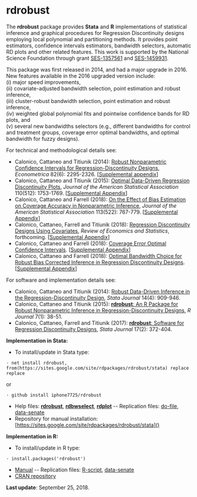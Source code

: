 # rdrobust

The **rdrobust** package provides **Stata** and **R** implementations of statistical inference and graphical procedures for Regression Discontinuity designs employing local polynomial and partitioning methods. It provides point estimators, confidence intervals estimators, bandwidth selectors, automatic RD plots and other related features. This work is supported by the National Science Foundation through grant [SES-1357561](http://www.nsf.gov/awardsearch/showAward?AWD_ID=1357561) and [SES-1459931](http://www.nsf.gov/awardsearch/showAward?AWD_ID=1459931).

This package was first released in 2014, and had a major upgrade in 2016. New features available in the 2016 upgraded version include:  
(i) major speed improvements,   
(ii) covariate-adjusted bandwidth selection, point estimation and robust inference,  
(iii) cluster-robust bandwidth selection, point estimation and robust inference,   
(iv) weighted global polynomial fits and pointwise confidence bands for RD plots, and  
(v) several new bandwidths selectors (e.g., different bandwidths for control and treatment groups, coverage error optimal bandwidths, and optimal bandwidth for fuzzy designs).

For technical and methodological details see:

*   Calonico, Cattaneo and Titiunik (2014): [Robust Nonparametric Confidence Intervals for Regression-Discontinuity Designs](), _Econometrica_ 82(6): 2295-2326. [[Supplemental appendix]()]
*   Calonico, Cattaneo and Titiunik (2015): [Optimal Data-Driven Regression Discontinuity Plots](), _Journal of the American Statistical Association_ 110(512): 1753-1769. [[Supplemental Appendix]()]
*   Calonico, Cattaneo and Farrell (2018): [On the Effect of Bias Estimation on Coverage Accuracy in Nonparametric Inference](), _Journal of the American Statistical Association_ 113(522): 767-779. [[Supplemental Appendix]()]
*   Calonico, Cattaneo, Farrell and Titiunik (2018): [Regression Discontinuity Designs Using Covariates](), _Review of Economics and Statistics_, forthcoming. [[Supplemental Appendix]()]
*   Calonico, Cattaneo and Farrell (2018): [Coverage Error Optimal Confidence Intervals](). [[Supplemental Appendix]()]
*   Calonico, Cattaneo and Farrell (2018): [Optimal Bandwidth Choice for Robust Bias Corrected Inference in Regression Discontinuity Designs](). [[Supplemental Appendix]()]

For software and implementation details see:

*   Calonico, Cattaneo and Titiunik (2014): [Robust Data-Driven Inference in the Regression-Discontinuity Design](), _Stata Journal_ 14(4): 909-946.
*   Calonico, Cattaneo and Titiunik (2015): [**rdrobust**: An R Package for Robust Nonparametric Inference in Regression-Discontinuity Designs](), _R Journal_ 7(1): 38-51.
*   Calonico, Cattaneo, Farrell and Titiunik (2017): [**rdrobust**: Software for Regression Discontinuity Designs](), _Stata Journal_ 17(2): 372-404.

**Implementation in Stata:**

*   To install/update in Stata type:  
```  
· net install rdrobust, from(https://sites.google.com/site/rdpackages/rdrobust/stata) replace replace
```  
  or  
```  
· github install iphone7725/rdrobust
```  
*   Help files: [**rdrobust**](), [**rdbwselect**](), [**rdplot**]() -- Replication files: [do-file](), [data-senate]()
*   Repository for manual installation: [https://sites.google.com/site/rdpackages/rdrobust/stata]()

**Implementation in R:**

*   To install/update in R type:  
```  
· install.packages('rdrobust')
``` 
*   [Manual](https://cran.r-project.org/web/packages/rdrobust/rdrobust.pdf) -- Replication files: [R-script](), [data-senate]()
*   [CRAN repository](https://cran.r-project.org/package=rdrobust)

**Last update**: September 25, 2018.